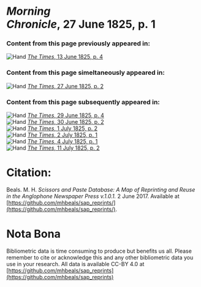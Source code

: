 # *Morning Chronicle*, 27 June 1825, p. 1  
  
### Content from this page previously appeared in:  
![Hand](http://scissorsandpaste.net/wp-content/uploads/2017/06/smallhandpointer.png) [*The Times*, 13 June 1825, p. 4](https://mhbeals.github.io/sap_html/The-Times/The-Times-13-June-1825-p-4)  
  
### Content from this page simeltaneously appeared in:  
![Hand](http://scissorsandpaste.net/wp-content/uploads/2017/06/smallhandpointer.png) [*The Times*, 27 June 1825, p. 2](https://mhbeals.github.io/sap_html/The-Times/The-Times-27-June-1825-p-2)  
  
### Content from this page subsequently appeared in:  
![Hand](http://scissorsandpaste.net/wp-content/uploads/2017/06/smallhandpointer.png) [*The Times*, 29 June 1825, p. 4](https://mhbeals.github.io/sap_html/The-Times/The-Times-29-June-1825-p-4)  
![Hand](http://scissorsandpaste.net/wp-content/uploads/2017/06/smallhandpointer.png) [*The Times*, 30 June 1825, p. 2](https://mhbeals.github.io/sap_html/The-Times/The-Times-30-June-1825-p-2)  
![Hand](http://scissorsandpaste.net/wp-content/uploads/2017/06/smallhandpointer.png) [*The Times*, 1 July 1825, p. 2](https://mhbeals.github.io/sap_html/The-Times/The-Times-1-July-1825-p-2)  
![Hand](http://scissorsandpaste.net/wp-content/uploads/2017/06/smallhandpointer.png) [*The Times*, 2 July 1825, p. 1](https://mhbeals.github.io/sap_html/The-Times/The-Times-2-July-1825-p-1)  
![Hand](http://scissorsandpaste.net/wp-content/uploads/2017/06/smallhandpointer.png) [*The Times*, 4 July 1825, p. 1](https://mhbeals.github.io/sap_html/The-Times/The-Times-4-July-1825-p-1)  
![Hand](http://scissorsandpaste.net/wp-content/uploads/2017/06/smallhandpointer.png) [*The Times*, 11 July 1825, p. 2](https://mhbeals.github.io/sap_html/The-Times/The-Times-11-July-1825-p-2)  


# Citation: 

Beals. M. H. *Scissors and Paste Database: A Map of Reprinting and Reuse in the Anglophone Newspaper Press v.1.0.1.* 2 June 2017. Available at [https://github.com/mhbeals/sap_reprints/](https://github.com/mhbeals/sap_reprints/). 

# Nota Bona

Bibliometric data is time consuming to produce but benefits us all. Please remember to cite or acknowledge this and any other bibliometric data you use in your research. All data is available CC-BY 4.0 at [https://github.com/mhbeals/sap_reprints](https://github.com/mhbeals/sap_reprints)